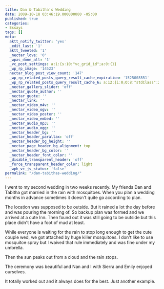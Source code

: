 ```yaml
---
title: Dan & Tabitha's Wedding
date: 2009-10-18 03:46:19.000000000 -05:00
published: true
categories:
- Essays
tags: []
meta:
  aktt_notify_twitter: 'yes'
  _edit_last: '1'
  aktt_tweeted: '1'
  _nectar_love: '0'
  _wpas_done_all: '1'
  _vc_post_settings: a:1:{s:10:"vc_grid_id";a:0:{}}
  _wp_rp_image: '14523'
  nectar_blog_post_view_count: '147'
  _wp_rp_related_posts_query_result_cache_expiration: '1525008551'
  _wp_rp_related_posts_query_result_cache_6: a:12:{i:0;O:8:"stdClass":2:{s:7:"post_id";s:4:"4431";s:5:"score";s:18:"58.826323593589315";}i:1;O:8:"stdClass":2:{s:7:"post_id";s:3:"253";s:5:"score";s:18:"22.732195458963194";}i:2;O:8:"stdClass":2:{s:7:"post_id";s:4:"1254";s:5:"score";s:18:"17.454080799724295";}i:3;O:8:"stdClass":2:{s:7:"post_id";s:4:"4437";s:5:"score";s:18:"16.020725443714184";}i:4;O:8:"stdClass":2:{s:7:"post_id";s:3:"228";s:5:"score";s:18:"16.020725443714184";}i:5;O:8:"stdClass":2:{s:7:"post_id";s:4:"2335";s:5:"score";s:18:"12.604896800154755";}i:6;O:8:"stdClass":2:{s:7:"post_id";s:3:"198";s:5:"score";s:18:"11.782059702383707";}i:7;O:8:"stdClass":2:{s:7:"post_id";s:4:"4420";s:5:"score";s:18:"10.971129486161791";}i:8;O:8:"stdClass":2:{s:7:"post_id";s:4:"2289";s:5:"score";s:18:"10.971129486161791";}i:9;O:8:"stdClass":2:{s:7:"post_id";s:3:"288";s:5:"score";s:18:"10.971129486161791";}i:10;O:8:"stdClass":2:{s:7:"post_id";s:4:"4427";s:5:"score";s:18:"10.395765341263816";}i:11;O:8:"stdClass":2:{s:7:"post_id";s:3:"241";s:5:"score";s:18:"10.395765341263816";}}
  _nectar_gallery_slider: 'off'
  _nectar_quote_author: ''
  _nectar_quote: ''
  _nectar_link: ''
  _nectar_video_m4v: ''
  _nectar_video_ogv: ''
  _nectar_video_poster: ''
  _nectar_video_embed: ''
  _nectar_audio_mp3: ''
  _nectar_audio_ogg: ''
  _nectar_header_bg: ''
  _nectar_header_parallax: 'off'
  _nectar_header_bg_height: ''
  _nectar_page_header_bg_alignment: top
  _nectar_header_bg_color: ''
  _nectar_header_font_color: ''
  _disable_transparent_header: 'off'
  _force_transparent_header_color: light
  _wpb_vc_js_status: 'false'
permalink: "/dan-tabithas-wedding/"
---
```

<p>I went to my second wedding in two weeks recently. My friends Dan and Tabitha got married in the rain with mosquitoes. When you plan a wedding months in advance sometimes it doesn't quite go according to plan.</p>
<p>The location was supposed to be outside. But it rained a lot the day before and was pouring the morning of. So backup plan was formed and we arrived at a cute Inn. Then found out it was still going to be outside but this place didn't have a foot of mud at least.</p>
<p>While everyone is waiting for the rain to stop long enough to get the cute couple wed, we got attached by huge killer mosquitoes. I don't like to use mosquitoe spray but I waived that rule immediately and was fine under my umbrella.</p>
<p>Then the sun peaks out from a cloud and the rain stops.</p>
<p>The ceremony was beautiful and Nan and I with Sierra and Emily enjoyed ourselves.</p>
<p>It totally worked out and it always does for the best. Just another example.</p>
